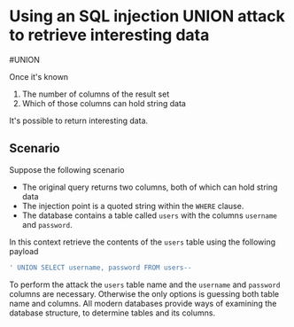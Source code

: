 # Using an SQL injection UNION attack to retrieve interesting data
#UNION 

Once it's known
1. The number of columns of the result set
2. Which of those columns can hold string data

It's possible to return interesting data.

## Scenario

Suppose the following scenario

- The original query returns two columns, both of which can hold string data
-   The injection point is a quoted string within the `WHERE` clause.
-   The database contains a table called `users` with the columns `username` and `password`.

In this context retrieve the contents of the `users` table using the following payload

```SQL
' UNION SELECT username, password FROM users--
```

To perform the attack the `users` table name and the `username` and `password` columns are necessary. Otherwise the only options is guessing both table name and columns. All modern databases provide ways of examining the database structure, to determine tables and its columns.

